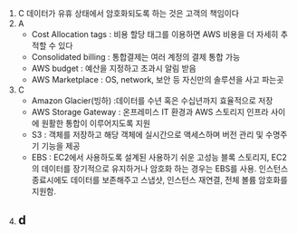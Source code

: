 1. C 데이터가 유휴 상태에서 암호화되도록 하는 것은 고객의 책임이다
2. A
   - Cost Allocation tags : 비용 할당 태그를 이용하면 AWS 비용을 더 자세히 추적할 수 있다
   - Consolidated billing : 통합결제는 여러 계정의 결제 통합 가능
   - AWS budget : 예산을 지정하고 초과시 알림 받음
   - AWS Marketplace : OS, network, 보안 등 자신만의 솔루션을 사고 파는곳
3. C
   - Amazon Glacier(빙하) :데이터를 수년 혹은 수십년까지 효율적으로 저장
   - AWS Storage Gateway : 온프레미스 IT 환경과 AWS 스토리지 인프라 사이에 원활한 통합이 이루어지도록 지원
   - S3 : 객체를 저장하고 해당 객체에 실시간으로 액세스하며 버전 관리 및 수명주기 기능을 제공
   - EBS : EC2에서 사용하도록 설계된 사용하기 쉬운 고성능 블록 스토리지, EC2의 데이터를 장기적으로 유지하거나 암호화 하는 경우는 EBS를 사용. 인스턴스 종료시에도 데이터를 보존해주고 스냅샷, 인스턴스 재연결, 전체 볼륨 암호화를 지원함.
4. d
   - 